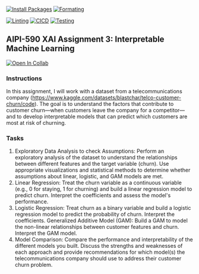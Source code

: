 [![Install Packages](https://github.com/BobZhang26/AIPI-590---XAI-Assignment-3/actions/workflows/install.yml/badge.svg)](https://github.com/BobZhang26/AIPI-590---XAI-Assignment-3/actions/workflows/install.yml)
[![Formating](https://github.com/BobZhang26/AIPI-590---XAI-Assignment-3/actions/workflows/format.yml/badge.svg)](https://github.com/BobZhang26/AIPI-590---XAI-Assignment-3/actions/workflows/format.yml)

[![Linting](https://github.com/BobZhang26/AIPI-590---XAI-Assignment-3/actions/workflows/linting.yml/badge.svg)](https://github.com/BobZhang26/AIPI-590---XAI-Assignment-3/actions/workflows/linting.yml)
[![CICD](https://github.com/BobZhang26/AIPI-590---XAI-Assignment-3/actions/workflows/cicd.yml/badge.svg)](https://github.com/BobZhang26/AIPI-590---XAI-Assignment-3/actions/workflows/cicd.yml)
[![Testing](https://github.com/BobZhang26/AIPI-590---XAI-Assignment-3/actions/workflows/testing.yml/badge.svg)](https://github.com/BobZhang26/AIPI-590---XAI-Assignment-3/actions/workflows/testing.yml)
## AIPI-590 XAI Assignment 3: Interpretable Machine Learning 
[![Open In Collab](https://colab.research.google.com/assets/colab-badge.svg)](https://github.com/BobZhang26/AIPI-590---XAI-Assignment-3/blob/main/XAI_assignment_3.ipynb)
### Instructions
In this assignment, I will work with a dataset from a telecommunications company (https://www.kaggle.com/datasets/blastchar/telco-customer-churn/code). The goal is to understand the factors that contribute to customer churn—when customers leave the company for a competitor—and to develop interpretable models that can predict which customers are most at risk of churning.


### Tasks

1. Exploratory Data Analysis to check Assumptions: Perform an exploratory analysis of the dataset to understand the relationships between different features and the target variable (churn). Use appropriate visualizations and statistical methods to determine whether assumptions about linear, logistic, and GAM models are met. 
2. Linear Regression: Treat the churn variable as a continuous variable (e.g., 0 for staying, 1 for churning) and build a linear regression model to predict churn. Interpret the coefficients and assess the model's performance.
3. Logistic Regression: Treat churn as a binary variable and build a logistic regression model to predict the probability of churn. Interpret the coefficients.
Generalized Additive Model (GAM): Build a GAM to model the non-linear relationships between customer features and churn. Interpret the GAM model. 
4. Model Comparison: Compare the performance and interpretability of the different models you built. Discuss the strengths and weaknesses of each approach and provide recommendations for which model(s) the telecommunications company should use to address their customer churn problem.
